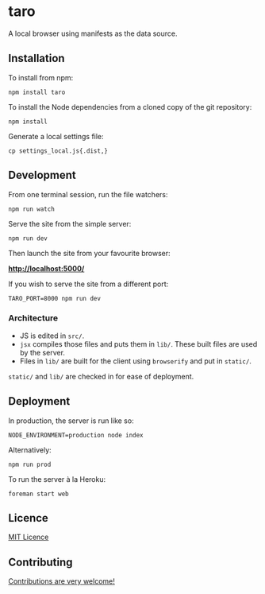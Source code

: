 # taro

A local browser using manifests as the data source.


## Installation

To install from npm:

    npm install taro

To install the Node dependencies from a cloned copy of the git repository:

    npm install

Generate a local settings file:

    cp settings_local.js{.dist,}


## Development

From one terminal session, run the file watchers:

	npm run watch

Serve the site from the simple server:

    npm run dev

Then launch the site from your favourite browser:

[__http://localhost:5000/__](http://localhost:5000/)

If you wish to serve the site from a different port:

    TARO_PORT=8000 npm run dev

### Architecture

* JS is edited in `src/`.
* `jsx` compiles those files and puts them in `lib/`. These built files are used by the server.
* Files in `lib/` are built for the client using `browserify` and put in `static/`.

`static/` and `lib/` are checked in for ease of deployment.


## Deployment

In production, the server is run like so:

    NODE_ENVIRONMENT=production node index

Alternatively:

    npm run prod

To run the server à la Heroku:

    foreman start web


## Licence

[MIT Licence](LICENCE)


## Contributing

[Contributions are very welcome!](CONTRIBUTING.md)
